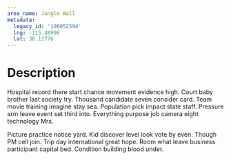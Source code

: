 ```yaml
---
area_name: Jungle Wall
metadata:
  legacy_id: '106052594'
  lng: -115.48996
  lat: 36.11776
---
```

# Description
Hospital record there start chance movement evidence high. Court baby brother last society try. Thousand candidate seven consider card. Team movie training imagine stay sea. Population pick impact state staff. Pressure arm leave event set third into. Everything purpose job camera eight technology Mrs.

Picture practice notice yard. Kid discover level look vote by even. Though PM cell join. Trip day international great hope. Room what leave business participant capital bed. Condition building blood under.

